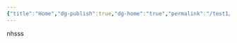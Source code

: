 ```yaml
---
{"title":"Home","dg-publish":true,"dg-home":"true","permalink":"/test1/test3/","tags":["gardenEntry"],"dgPassFrontmatter":true}
---
```


nhsss
